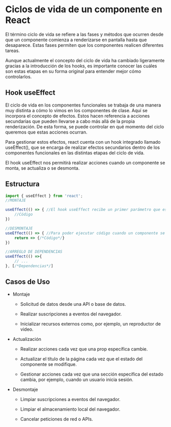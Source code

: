 # Ciclos de vida de un componente en React

El término ciclo de vida se refiere a las fases y métodos que ocurren desde que un componente comienza a renderizarse en pantalla hasta que desaparece. Estas fases permiten que los componentes realicen diferentes tareas.

Aunque actualmente el concepto del ciclo de vida ha cambiado ligeramente gracias a la introducción de los hooks, es importante conocer las cuáles son estas etapas en su forma original para entender mejor cómo controlarlos.

## Hook useEffect

El ciclo de vida en los componentes funcionales se trabaja de una manera muy distinta a cómo lo vimos en los componentes de clase. Aquí se incorpora el concepto de efectos. Estos hacen referencia a acciones secundarias que pueden llevarse a cabo más allá de la propia renderización. De esta forma, se puede controlar en qué momento del ciclo queremos que estas acciones ocurran.

Para gestionar estos efectos, react cuenta con un hook integrado llamado useEffect(), que se encarga de realizar efectos secundarios dentro de los componentes funcionales en las distintas etapas del ciclo de vida. 

El hook useEffect nos permitirá realizar acciones cuando un componente se monta, se actualiza o se desmonta.

## Estructura

```jsx
import { useEffect } from 'react';
//MONTAJE

useEffect(() => { //El hook useEffect recibe un primer parámetro que es una función callback
    //Código  
})

//DESMONTAJE
useEffect(() => { //Para poder ejecutar código cuando un componente se desmonta tendremos que retornar un callback dentro del primer callback
    return => {/*Código*/} 
})

//ARREGLO DE DEPENDENCIAS
useEffect(() =>{
    // ...
}, [/*Dependencias*/] 
```

## Casos de Uso

* Montaje

    * Solicitud de datos desde una API o base de datos.

    * Realizar suscripciones a eventos del navegador.

    * Inicializar recursos externos como, por ejemplo, un reproductor de video.

* Actualización

    * Realizar acciones cada vez que una prop específica cambie.

    * Actualizar el título de la página cada vez que el estado del componente se modifique.

    * Gestionar acciones cada vez que una sección específica del estado cambia, por ejemplo, cuando un usuario inicia sesión.

* Desmontaje

    * Limpiar suscripciones a eventos del navegador.

    * Limpiar el almacenamiento local del navegador.

    * Cancelar peticiones de red o APIs.
